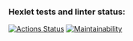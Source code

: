 ### Hexlet tests and linter status:
[![Actions Status](https://github.com/VasiliyBogdanov/python-project-lvl1/workflows/hexlet-check/badge.svg)](https://github.com/VasiliyBogdanov/python-project-lvl1/actions)
[![Maintainability](https://api.codeclimate.com/v1/badges/a99a88d28ad37a79dbf6/maintainability)](https://codeclimate.com/github/codeclimate/codeclimate/maintainability)
